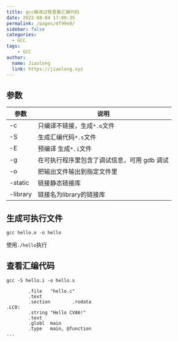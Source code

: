 ```yaml
---
title: gcc编译过程查看汇编代码
date: 2022-08-04 17:00:35
permalink: /pages/df99e0/
sidebar: false
categories: 
  - GCC
tags:
    - GCC
author: 
  name: Jiaolong
  link: https://jiaolong.xyz
---
```


## 参数

| 参数     | 说明                                        |
| -------- | ------------------------------------------- |
| -c       | 只编译不链接，生成`*.o`文件                 |
| -S       | 生成汇编代码`*.s`文件                       |
| -E       | 预编译 生成`*.i`文件                        |
| -g       | 在可执行程序里包含了调试信息，可用 gdb 调试 |
| -o       | 把输出文件输出到指定文件里                  |
| -static  | 链接静态链接库                              |
| -library | 链接名为library的链接库                     |

## 生成可执行文件

```
gcc hello.o -o hello
```

使用`./hello`执行

## 查看汇编代码

```
gcc -S hello.i -o hello.s
```

```
        .file   "hello.c"
        .text
        .section        .rodata
.LC0:
        .string "Hello CVA6!"
        .text
        .globl  main
        .type   main, @function
...
```

